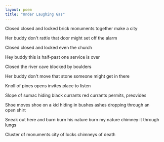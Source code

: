 ```yaml
---
layout: poem
title: "Under Laughing Gas"
---
```


Closed
closed and locked
brick monuments
together
make a city

Her buddy
don't rattle that door
might set off the alarm

Closed
closed and locked
even the church

Hey buddy
this is half-past one
service is over

Closed
the river cave
blocked by boulders

Her buddy
don't move that stone
someone might get in there

Knoll of pines
opens invites
place to listen

Slope of sumac
hiding black currants
red currants
permits, preovides

Shoe moves
shoe on a kid
hiding in bushes
ashes dropping
through an open shirt

Sneak out here
and burn
burn his nature
burn my nature
chimney it
through lungs

Cluster of monuments
city of locks
chimneys of death
